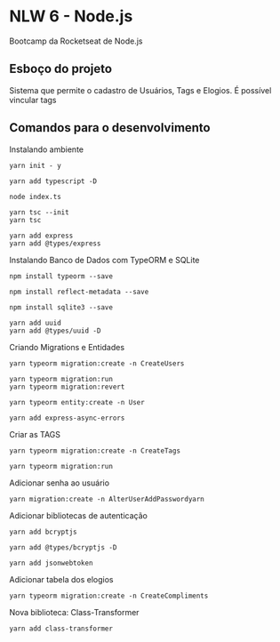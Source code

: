 # NLW 6 - Node.js

Bootcamp da Rocketseat de Node.js

## Esboço do projeto

Sistema que permite o cadastro de Usuários, Tags e Elogios.
É possível vincular tags

## Comandos para o desenvolvimento

Instalando ambiente
```
yarn init - y

yarn add typescript -D

node index.ts

yarn tsc --init
yarn tsc

yarn add express
yarn add @types/express
```

Instalando Banco de Dados com TypeORM e SQLite
```
npm install typeorm --save

npm install reflect-metadata --save

npm install sqlite3 --save

yarn add uuid
yarn add @types/uuid -D
```

Criando Migrations e Entidades
```
yarn typeorm migration:create -n CreateUsers

yarn typeorm migration:run
yarn typeorm migration:revert

yarn typeorm entity:create -n User

yarn add express-async-errors

```

Criar as TAGS
```
yarn typeorm migration:create -n CreateTags

yarn typeorm migration:run
```

Adicionar senha ao usuário
```
yarn migration:create -n AlterUserAddPasswordyarn
```

Adicionar bibliotecas de autenticação 
```
yarn add bcryptjs

yarn add @types/bcryptjs -D

yarn add jsonwebtoken
```

Adicionar tabela dos elogios
```
yarn typeorm migration:create -n CreateCompliments
```

Nova biblioteca: Class-Transformer
```
yarn add class-transformer
```